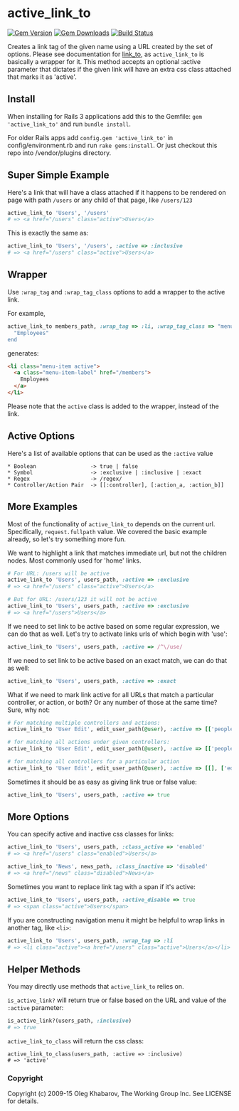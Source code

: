 # active_link_to
[![Gem Version](https://img.shields.io/gem/v/active_link_to.svg?style=flat)](http://rubygems.org/gems/active_link_to) [![Gem Downloads](https://img.shields.io/gem/dt/active_link_to.svg?style=flat)](http://rubygems.org/gems/active_link_to) [![Build Status](https://img.shields.io/travis/comfy/active_link_to.svg?style=flat)](https://travis-ci.org/comfy/active_link_to)

Creates a link tag of the given name using a URL created by the set of options. Please see documentation for [link_to](http://api.rubyonrails.org/classes/ActionView/Helpers/UrlHelper.html#method-i-link_to), as `active_link_to` is basically a wrapper for it. This method accepts an optional :active parameter that dictates if the given link will have an extra css class attached that marks it as 'active'.

## Install
When installing for Rails 3 applications add this to the Gemfile: `gem 'active_link_to'` and run `bundle install`.

For older Rails apps add `config.gem 'active_link_to'` in config/environment.rb and run `rake gems:install`. Or just checkout this repo into /vendor/plugins directory.

## Super Simple Example
Here's a link that will have a class attached if it happens to be rendered
on page with path `/users` or any child of that page, like `/users/123`

```ruby
active_link_to 'Users', '/users'
# => <a href="/users" class="active">Users</a>
```

This is exactly the same as:

```ruby
active_link_to 'Users', '/users', :active => :inclusive
# => <a href="/users" class="active">Users</a>
```

## Wrapper

Use `:wrap_tag` and `:wrap_tag_class` options to add a wrapper to the active link.

For example,

```ruby
active_link_to members_path, :wrap_tag => :li, :wrap_tag_class => "menu-item", :class => "menu-item-label", :active => :exclusive do %>
  "Employees"
end
```

generates:

```html
<li class="menu-item active">
  <a class="menu-item-label" href="/members">
    Employees
  </a>
</li>
```

Please note that the `active` class is added to the wrapper, instead of the link.


## Active Options
Here's a list of available options that can be used as the `:active` value

```
* Boolean                 -> true | false
* Symbol                  -> :exclusive | :inclusive | :exact
* Regex                   -> /regex/
* Controller/Action Pair  -> [[:controller], [:action_a, :action_b]]
```

## More Examples
Most of the functionality of `active_link_to` depends on the current
url. Specifically, `request.fullpath` value. We covered the basic example
already, so let's try something more fun.

We want to highlight a link that matches immediate url, but not the children
nodes. Most commonly used for 'home' links.

```ruby
# For URL: /users will be active
active_link_to 'Users', users_path, :active => :exclusive
# => <a href="/users" class="active">Users</a>
```

```ruby
# But for URL: /users/123 it will not be active
active_link_to 'Users', users_path, :active => :exclusive
# => <a href="/users">Users</a>
```

If we need to set link to be active based on some regular expression, we can do
that as well. Let's try to activate links urls of which begin with 'use':

```ruby
active_link_to 'Users', users_path, :active => /^\/use/
```

If we need to set link to be active based on an exact match, we can do
that as well:

```ruby
active_link_to 'Users', users_path, :active => :exact
```

What if we need to mark link active for all URLs that match a particular controller,
or action, or both? Or any number of those at the same time? Sure, why not:

```ruby
# For matching multiple controllers and actions:
active_link_to 'User Edit', edit_user_path(@user), :active => [['people', 'news'], ['show', 'edit']]

# for matching all actions under given controllers:
active_link_to 'User Edit', edit_user_path(@user), :active => [['people', 'news'], []]

# for matching all controllers for a particular action
active_link_to 'User Edit', edit_user_path(@user), :active => [[], ['edit']]
```

Sometimes it should be as easy as giving link true or false value:

```ruby
active_link_to 'Users', users_path, :active => true
```

## More Options
You can specify active and inactive css classes for links:

```ruby
active_link_to 'Users', users_path, :class_active => 'enabled'
# => <a href="/users" class="enabled">Users</a>

active_link_to 'News', news_path, :class_inactive => 'disabled'
# => <a href="/news" class="disabled">News</a>
```

Sometimes you want to replace link tag with a span if it's active:

```ruby
active_link_to 'Users', users_path, :active_disable => true
# => <span class="active">Users</span>
```

If you are constructing navigation menu it might be helpful to wrap links in another tag, like `<li>`:

```ruby
active_link_to 'Users', users_path, :wrap_tag => :li
# => <li class="active"><a href="/users" class="active">Users</a></li>
```

## Helper Methods
You may directly use methods that `active_link_to` relies on.

`is_active_link?` will return true or false based on the URL and value of the `:active` parameter:

```ruby
is_active_link?(users_path, :inclusive)
# => true
```

`active_link_to_class` will return the css class:

```
active_link_to_class(users_path, :active => :inclusive)
# => 'active'
```

### Copyright

Copyright (c) 2009-15 Oleg Khabarov, The Working Group Inc. See LICENSE for details.
